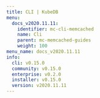 ```yaml
---
title: CLI | KubeDB
menu:
  docs_v2020.11.11:
    identifier: mc-cli-memcached
    name: Cli
    parent: mc-memcached-guides
    weight: 100
menu_name: docs_v2020.11.11
info:
  cli: v0.15.0
  community: v0.15.0
  enterprise: v0.2.0
  installer: v0.15.0
  version: v2020.11.11
---
```


